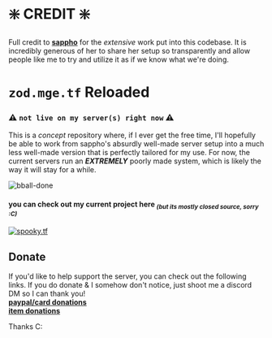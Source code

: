 # ❇️ CREDIT ❇️
Full credit to [**sappho**](https://github.com/sapphonie) for the _extensive_ work put into this codebase. It is incredibly generous of her to share her setup so transparently and allow people like me to try and utilize it as if we know what we're doing. 



# `zod.mge.tf` Reloaded 
### ⚠️ `not live on my server(s) right now` ⚠️
This is a _concept_ repository where, if I ever get the free time, I'll hopefully be able to work from sappho's absurdly well-made server setup into a much less well-made version that is perfectly tailored for my use. For now, the current servers run an ***EXTREMELY*** poorly made system, which is likely the way it will stay for a while.  

![bball-done](https://user-images.githubusercontent.com/16076573/197131842-0aa776e2-6026-4830-82a9-de924ef91807.png)


#### you can check out my current project here <sub>*(but its mostly closed source, sorry :C)*</sub>
[![spooky.tf](https://user-images.githubusercontent.com/16076573/192673098-48467c36-2d96-43ca-bc02-5ec993989ceb.gif)](https://github.com/spookytf/)  

 ## Donate
 If you'd like to help support the server, you can check out the following links. If you do donate & I somehow don't notice, just shoot me a discord DM so I can thank you!  
 [**paypal/card donations**](https://donate.contenthell.earth/)  
 [**item donations**](https://tradeoffers.contenthell.earth/)  
 
 Thanks C:


